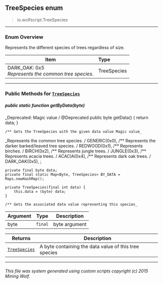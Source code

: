 ## TreeSpecies __enum__

>io.wolfscript.TreeSpecies

---

### Enum Overview

Represents the different species of trees regardless of size.

Item | Type   
--- | :--- 
DARK_OAK: 0x5<br> _Represents the common tree species._ | TreeSpecies



---


### Public Methods for [`TreeSpecies`](TreeSpecies.md)

##### <a id='getbydata'></a>public static function __getByData__(byte)
_Deprecated: Magic value /
    @Deprecated
    public byte getData() {
        return data;
    }

    /** Gets the TreeSpecies with the given data value Magic value_

_Represents the common tree species. /
    GENERIC(0x0),
    /** Represents the darker barked/leaved tree species. /
    REDWOOD(0x1),
    /** Represents birches. /
    BIRCH(0x2),
    /** Represents jungle trees. /
    JUNGLE(0x3),
    /** Represents acacia trees. /
    ACACIA(0x4),
    /** Represents dark oak trees. /
    DARK_OAK(0x5),
    ;

    private final byte data;
    private final static Map<Byte, TreeSpecies> BY_DATA = Maps.newHashMap();

    private TreeSpecies(final int data) {
        this.data = (byte) data;
    }

    /** Gets the associated data value representing this species_

Argument | Type | Description  
--- | --- | --- 
byte | `final` | byte argument

Returns | Description
--- | --- 
[`TreeSpecies`](TreeSpecies.md) | A byte containing the data value of this tree species


---


###### This file was system generated using custom scripts copyright (c) 2015 Mining Wolf.
	

